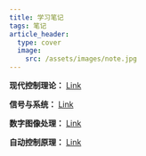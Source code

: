 ```yaml
---
title: 学习笔记
tags: 笔记
article_header:
  type: cover
  image:
    src: /assets/images/note.jpg
---
```


<!--more-->

**现代控制理论：** [Link](https://chaphlagical.github.io/external/Course/现代控制理论/index)

**信号与系统：** [Link](https://chaphlagical.github.io/external/Course/信号与系统/index)

**数字图像处理：** [Link](https://chaphlagical.github.io/external/Course/数字图像处理/index)

**自动控制原理：** [Link](https://chaphlagical.github.io/external/Course/自动控制原理/index)